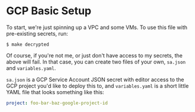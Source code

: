# GCP Basic Setup

To start, we're just spinning up a VPC and some VMs. To use this file with pre-existing secrets, run:

```console
$ make decrypted
```

Of course, if you're not me, or just don't have access to my secrets, the above will fail. In that case, you can create two files of your own, `sa.json` and `variables.yaml`.

`sa.json` is a GCP Service Account JSON secret with editor access to the GCP project you'd like to deploy this to, and `variables.yaml` is a short little YAML file that looks something like this:

```yaml
project: foo-bar-baz-google-project-id
```
